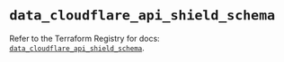 # `data_cloudflare_api_shield_schema`

Refer to the Terraform Registry for docs: [`data_cloudflare_api_shield_schema`](https://registry.terraform.io/providers/cloudflare/cloudflare/5.8.2/docs/data-sources/api_shield_schema).
